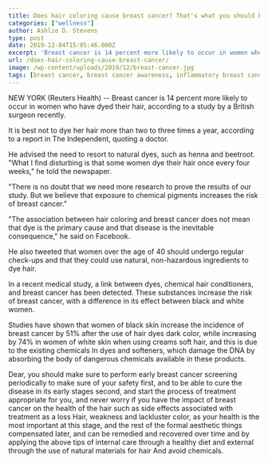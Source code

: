 ```yaml
---
title: Does hair coloring cause breast cancer? That's what you should know
categories: ["wellness"]
author: Ashlie D. Stevens
type: post
date: 2019-12-04T15:05:46.000Z
excerpt: 'Breast cancer is 14 percent more likely to occur in women who have dyed their hair, according to a study by a British surgeon recently'
url: /does-hair-coloring-cause-breast-cancer/
image: /wp-content/uploads/2019/12/breast-cancer.jpg
tags: [breast cancer, breast cancer awareness, inflammatory breast cancer, lump in breast, mammogram, mastectomy]
---
```


NEW YORK (Reuters Health) -- Breast cancer is 14 percent more likely to occur in women who have dyed their hair, according to a study by a British surgeon recently.

It is best not to dye her hair more than two to three times a year, according to a report in The Independent, quoting a doctor.

He advised the need to resort to natural dyes, such as henna and beetroot. "What I find disturbing is that some women dye their hair once every four weeks," he told the newspaper.

"There is no doubt that we need more research to prove the results of our study. But we believe that exposure to chemical pigments increases the risk of breast cancer."

"The association between hair coloring and breast cancer does not mean that dye is the primary cause and that disease is the inevitable consequence," he said on Facebook.

He also tweeted that women over the age of 40 should undergo regular check-ups and that they could use natural, non-hazardous ingredients to dye hair.

In a recent medical study, a link between dyes, chemical hair conditioners, and breast cancer has been detected. These substances increase the risk of breast cancer, with a difference in its effect between black and white women.

Studies have shown that women of black skin increase the incidence of breast cancer by 51% after the use of hair dyes dark color, while increasing by 74% in women of white skin when using creams soft hair, and this is due to the existing chemicals In dyes and softeners, which damage the DNA by absorbing the body of dangerous chemicals available in these products.

Dear, you should make sure to perform early breast cancer screening periodically to make sure of your safety first, and to be able to cure the disease in its early stages second, and start the process of treatment appropriate for you, and never worry if you have the impact of breast cancer on the health of the hair such as side effects associated with treatment as a loss Hair, weakness and lackluster color, as your health is the most important at this stage, and the rest of the formal aesthetic things compensated later, and can be remedied and recovered over time and by applying the above tips of internal care through a healthy diet and external through the use of natural materials for hair And avoid chemicals.
